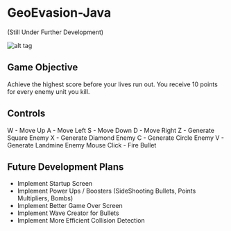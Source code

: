 GeoEvasion-Java 
===============
(Still Under Further Development)

![alt tag](https://raw.github.com/zhihaomai/GeoEvasion-Java/master/src/img/GeoEvasionScreenshot2.png)

Game Objective
--------------
Achieve the highest score before your lives run out. You receive 10 points for every enemy unit you kill.

Controls
--------
W - Move Up
A - Move Left
S - Move Down
D - Move Right
Z - Generate Square Enemy
X - Generate Diamond Enemy
C - Generate Circle Enemy
V - Generate Landmine Enemy
Mouse Click - Fire Bullet

Future Development Plans
------------------------
- Implement Startup Screen
- Implement Power Ups / Boosters (SideShooting Bullets, Points Multipliers, Bombs)
- Implement Better Game Over Screen
- Implement Wave Creator for Bullets
- Implement More Efficient Collision Detection
